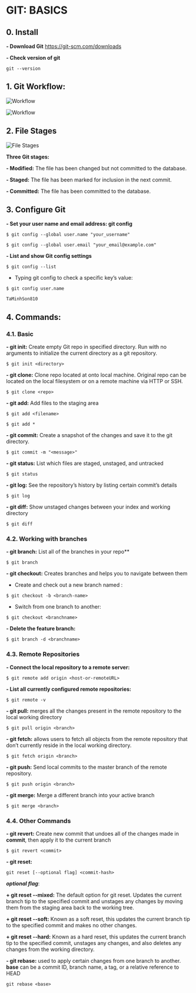# GIT: BASICS

## 0. Install

**- Download Git** https://git-scm.com/downloads

**- Check version of git**

```git --version```

## 1. Git Workflow:

![Workflow](https://i.redd.it/nm1w0gnf2zh11.png)

![Workflow](https://www.toolsqa.com/gallery/Git/4%20Git%20Life%20Cycle.png)

## 2. File Stages

![File Stages](https://i.stack.imgur.com/slaGB.png)


**Three Git stages:**

**- Modified:** The file has been changed but not committed to the database.

**- Staged:** The file has been marked for inclusion in the next commit.

**- Committed:** The file has been committed to the database.

## 3. Configure Git

**- Set your user name and email address: git config**

```$ git config --global user.name "your_username"```

```$ git config --global user.email "your_email@example.com"```

**- List and show Git config settings**

```$ git config --list```

+ Typing git config <key> to check a specific key’s value:
  
```$ git config user.name```
  
```TaMinhSon810```

## 4. Commands:

### 4.1. Basic

**- git init:** Create empty Git repo in specified directory. Run with no arguments to initialize the current directory as a git repository.

```$ git init <directory>```
  
**- git clone:** Clone repo located at <repo> onto local machine. Original repo can be located on the local filesystem or on a remote machine via HTTP or SSH.

```$ git clone <repo>```
  
**- git add:**  Add files to the staging area
  
```$ git add <filename>```
  
```$ git add *```
  
**- gỉt commit:** Create a snapshot of the changes and save it to the git directory.
  
```$ git commit -m "<message>"```
  
**- git status:** List which files are staged, unstaged, and untracked
  
```$ git status```
  
**- git log:** See the repository’s history by listing certain commit’s details
 
```$ git log```
  
**- git diff:** Show unstaged changes between your index and working directory 
  
```$ git diff```
  
### 4.2. Working with branches
  
**- gỉt branch:** List all of the branches in your repo**

```$ git branch```
  
**- git checkout:** Creates branches and helps you to navigate between them
  
+ Create and check out a new branch named <branch>:
  
```$ git checkout -b <branch-name>```
  
+ Switch from one branch to another:
  
```$ git checkout <branchname>```
  
**- Delete the feature branch:**

```$ git branch -d <branchname>```
  
 ### 4.3. Remote Repositories
  
**- Connect the local repository to a remote server:**
  
```$ git remote add origin <host-or-remoteURL>```
 
**- List all currently configured remote repositories:**
  
```$ git remote -v```
  
**- git pull:** merges all the changes present in the remote repository to the local working directory
  
```$ git pull origin <branch>```

**- git fetch:** allows users to fetch all objects from the remote repository that don’t currently reside in the local working directory.

```$ git fetch origin <branch>```
 
**- git push:** Send local commits to the master branch of the remote repository.
  
```$ git push origin <branch>```
  
**- git merge:** Merge a different branch into your active branch
  
```$ git merge <branch>```

### 4.4. Other Commands

**- git revert:** Create new commit that undoes all of the changes made in **commit**, then apply it to the current branch

```$ git revert <commit>```

**- git reset:**

```git reset [--optional flag] <commit-hash> ```

***optional flag***:

**+ git reset --mixed:** The default option for git reset. Updates the current branch tip to the specified commit and unstages any changes by moving them from the staging area back to the working tree.

**+ git reset --soft:** Known as a soft reset, this updates the current branch tip to the specified commit and makes no other changes.

**+ git reset --hard:** Known as a hard reset, this updates the current branch tip to the specified commit, unstages any changes, and also deletes any changes from the working directory.


**- git rebase:** used to apply certain changes from one branch to another. **base** can be a commit ID, branch name, a tag, or a relative reference to HEAD

```git rebase <base>```
  



  


